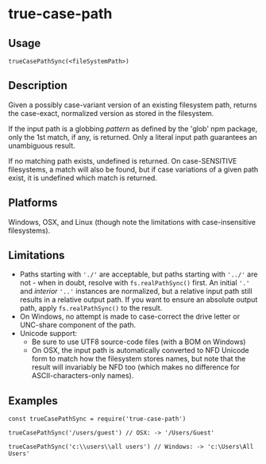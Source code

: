# true-case-path

## Usage

`trueCasePathSync(<fileSystemPath>)`

## Description

Given a possibly case-variant version of an existing filesystem path, returns
the case-exact, normalized version as stored in the filesystem.

If the input path is a globbing *pattern* as defined by the 'glob' npm
package, only the 1st match, if any, is returned.
Only a literal input path guarantees an unambiguous result.

If no matching path exists, undefined is returned.
On case-SENSITIVE filesystems, a match will also be found, but if case
variations of a given path exist, it is undefined which match is returned.

## Platforms

Windows, OSX, and Linux (though note the limitations with case-insensitive filesystems).

## Limitations

- Paths starting with `'./'` are acceptable, but paths starting with `'../'`
  are not - when in doubt, resolve with `fs.realPathSync()` first.
  An initial `'.'` and *interior* `'..'` instances are normalized, but a relative
  input path still results in a relative output path. If you want to ensure
  an absolute output path, apply `fs.realPathSync()` to the result.
- On Windows, no attempt is made to case-correct the drive letter or UNC-share
  component of the path.
- Unicode support:
  - Be sure to use UTF8 source-code files (with a BOM on Windows)
  - On OSX, the input path is automatically converted to NFD Unicode form
    to match how the filesystem stores names, but note that the result will
    invariably be NFD too (which makes no difference for ASCII-characters-only
    names).

## Examples

```
const trueCasePathSync = require('true-case-path')

trueCasePathSync('/users/guest') // OSX: -> '/Users/Guest'

trueCasePathSync('c:\\users\\all users') // Windows: -> 'c:\Users\All Users'
```
